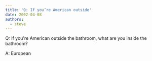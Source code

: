 ```yaml
---
title: 'Q: If you’re American outside'
date: 2002-04-08
authors:
  - steve
---
```


Q: If you're American outside the bathroom, what are you inside the bathroom?

A: European
